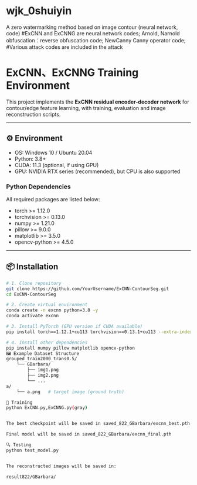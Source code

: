 # wjk_0shuiyin
A zero watermarking method based on image contour (neural network, code)
#ExCNN and ExCNNG are neural network codes; Arnold, Narnold obfuscation：reverse obfuscation code; NewCanny Canny operator code;
#Various attack codes are included in the attack

# ExCNN、ExCNNG Training Environment

This project implements the **ExCNN residual encoder-decoder network** for contour/edge feature learning, with training, evaluation and image reconstruction scripts.

---

## ⚙️ Environment

- OS: Windows 10 / Ubuntu 20.04
- Python: 3.8+
- CUDA: 11.3 (optional, if using GPU)
- GPU: NVIDIA RTX series (recommended), but CPU is also supported

### Python Dependencies
All required packages are listed below:

- torch >= 1.12.0
- torchvision >= 0.13.0
- numpy >= 1.21.0
- pillow >= 9.0.0
- matplotlib >= 3.5.0
- opencv-python >= 4.5.0

---

## 📦 Installation

```bash
# 1. Clone repository
git clone https://github.com/YourUsername/ExCNN-ContourSeg.git
cd ExCNN-ContourSeg

# 2. Create virtual environment
conda create -n excnn python=3.8 -y
conda activate excnn

# 3. Install PyTorch (GPU version if CUDA available)
pip install torch==1.12.1+cu113 torchvision==0.13.1+cu113 --extra-index-url https://download.pytorch.org/whl/cu113

# 4. Install other dependencies
pip install numpy pillow matplotlib opencv-python
🖼 Example Dataset Structure
grouped_train2000_trans0.5/
    └── GBarbara/
        ├── img1.png
        ├── img2.png
        └── ...
a/
    └── a.png   # target image (ground truth)

🚀 Training
python ExCNN.py,ExCNNG.py(gray)


The best checkpoint will be saved in saved_822_GBarbara/excnn_best.pth

Final model will be saved in saved_822_GBarbara/excnn_final.pth

🔍 Testing
python test_model.py


The reconstructed images will be saved in:

result822/GBarbara/

